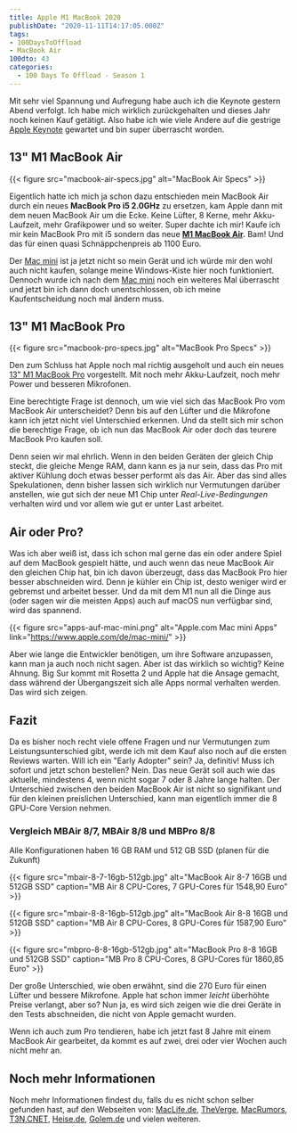 ```yaml
---
title: Apple M1 MacBook 2020
publishDate: "2020-11-11T14:17:05.000Z"
tags:
- 100DaysToOffload
- MacBook Air
100dto: 43
categories:
  - 100 Days To Offload - Season 1
---
```


Mit sehr viel Spannung und Aufregung habe auch ich die Keynote gestern Abend verfolgt. Ich habe mich wirklich zurückgehalten und dieses Jahr noch keinen Kauf getätigt. Also habe ich wie viele Andere auf die gestrige [Apple Keynote](https://www.apple.com/apple-events/november-2020/) gewartet und bin super überrascht worden.

## 13" M1 MacBook Air

{{< figure src="macbook-air-specs.jpg" alt="MacBook Air Specs" >}}


Eigentlich hatte ich mich ja schon dazu entschieden mein MacBook Air durch ein neues **MacBook Pro i5 2.0GHz** zu ersetzen, kam Apple dann mit dem neuen MacBook Air um die Ecke. Keine Lüfter, 8 Kerne, mehr Akku-Laufzeit, mehr Grafikpower und so weiter. Super dachte ich mir! Kaufe ich mir kein MacBook Pro mit i5 sondern das neue **[M1 MacBook Air](https://www.apple.com/de/macbook-air/).** Bam! Und das für einen quasi Schnäppchenpreis ab 1100 Euro. 

Der [Mac mini](https://www.apple.com/de/mac-mini/) ist ja jetzt nicht so mein Gerät und ich würde mir den wohl auch nicht kaufen, solange meine Windows-Kiste hier noch funktioniert. Dennoch wurde ich nach dem [Mac mini](https://www.apple.com/de/mac-mini/) noch ein weiteres Mal überrascht und jetzt bin ich dann doch unentschlossen, ob ich meine Kaufentscheidung noch mal ändern muss.

<!--more-->

## 13" M1 MacBook Pro

{{< figure src="macbook-pro-specs.jpg" alt="MacBook Pro Specs" >}}

Den zum Schluss hat Apple noch mal richtig ausgeholt und auch ein neues [13" M1 MacBook Pro](https://www.apple.com/de/macbook-pro-13/) vorgestellt. Mit noch mehr Akku-Laufzeit, noch mehr Power und besseren Mikrofonen. 

Eine berechtigte Frage ist dennoch, um wie viel sich das MacBook Pro vom MacBook Air unterscheidet? Denn bis auf den Lüfter und die Mikrofone kann ich jetzt nicht viel Unterschied erkennen. Und da stellt sich mir schon die berechtige Frage, ob ich nun das MacBook Air oder doch das teurere MacBook Pro kaufen soll. 

Denn seien wir mal ehrlich. Wenn in den beiden Geräten der gleich Chip steckt, die gleiche Menge RAM, dann kann es ja nur sein, dass das Pro mit aktiver Kühlung doch etwas besser performt als das Air. Aber das sind alles Spekulationen, denn bisher lassen sich wirklich nur Vermutungen darüber anstellen, wie gut sich der neue M1 Chip unter *Real-Live-Bedingungen* verhalten wird und vor allem wie gut er unter Last arbeitet. 

## Air oder Pro?

Was ich aber weiß ist, dass ich schon mal gerne das ein oder andere Spiel auf dem MacBook gespielt hätte, und auch wenn das neue MacBook Air den gleichen Chip hat, bin ich davon überzeugt, dass das MacBook Pro hier besser abschneiden wird. Denn je kühler ein Chip ist, desto weniger wird er gebremst und arbeitet besser. Und da mit dem M1 nun all die Dinge aus (oder sagen wir die meisten Apps) auch auf macOS nun verfügbar sind, wird das spannend. 

{{< figure src="apps-auf-mac-mini.png" alt="Apple.com Mac mini Apps" link="https://www.apple.com/de/mac-mini/" >}}

Aber wie lange die Entwickler benötigen, um ihre Software anzupassen, kann man ja auch noch nicht sagen. Aber ist das wirklich so wichtig? Keine Ahnung. Big Sur kommt mit Rosetta 2 und Apple hat die Ansage gemacht, dass während der Übergangszeit sich alle Apps normal verhalten werden. Das wird sich zeigen. 

## Fazit

Da es bisher noch recht viele offene Fragen und nur Vermutungen zum Leistungsunterschied gibt, werde ich mit dem Kauf also noch auf die ersten Reviews warten. Will ich ein "Early Adopter" sein? Ja, definitiv! Muss ich sofort und jetzt schon bestellen? Nein. Das neue Gerät soll auch wie das aktuelle, mindestens 4, wenn nicht sogar 7 oder 8 Jahre lange halten. Der Unterschied zwischen den beiden MacBook Air ist nicht so signifikant und für den kleinen preislichen Unterschied, kann man eigentlich immer die 8 GPU-Core Version nehmen.

### Vergleich MBAir 8/7, MBAir 8/8 und MBPro 8/8

Alle Konfigurationen haben 16 GB RAM und 512 GB SSD (planen für die Zukunft)

{{< figure src="mbair-8-7-16gb-512gb.jpg" alt="MacBook Air 8-7 16GB und 512GB SSD" caption="MB Air 8 CPU-Cores, 7 GPU-Cores für 1548,90 Euro" >}}

{{< figure src="mbair-8-8-16gb-512gb.jpg" alt="MacBook Air 8-8 16GB und 512GB SSD" caption="MB Air 8 CPU-Cores, 8 GPU-Cores für 1587,90 Euro" >}}

{{< figure src="mbpro-8-8-16gb-512gb.jpg" alt="MacBook Pro 8-8 16GB und 512GB SSD" caption="MB Pro 8 CPU-Cores, 8 GPU-Cores für 1860,85 Euro" >}}

Der große Unterschied, wie oben erwähnt, sind die 270 Euro für einen Lüfter und bessere Mikrofone. Apple hat schon immer *leicht* überhöhte Preise verlangt, aber so? Nun ja, es wird sich zeigen wie die drei Geräte in den Tests abschneiden, die nicht von Apple gemacht wurden. 

Wenn ich auch zum Pro tendieren, habe ich jetzt fast 8 Jahre mit einem MacBook Air gearbeitet, da kommt es auf zwei, drei oder vier Wochen auch nicht mehr an. 

## Noch mehr Informationen

Noch mehr Informationen findest du, falls du es nicht schon selber gefunden hast, auf den Webseiten von: [MacLife.de](https://www.maclife.de/newsticker/2020/46), [TheVerge](https://www.theverge.com/apple-event), [MacRumors](https://www.macrumors.com/2020/11/10/apple-november-event-recap/), [T3N](https://t3n.de/news/m1-macbooks-mehr-highlights-apple-event-1336654/),[CNET](https://www.cnet.com/news/macbook-air-gets-apples-m1-chip-longest-battery-life-ever-fanless-body-starting-at-999/), [Heise.de](https://www.heise.de/news/MacBook-Air-mit-M1-Apple-krempelt-Tastatur-um-4954181.html), [Golem.de](https://video.golem.de/pc-hardware/25247/apple-stellt-das-macbook-air-m1-vor-herstellervideo.html) und vielen weiteren.

